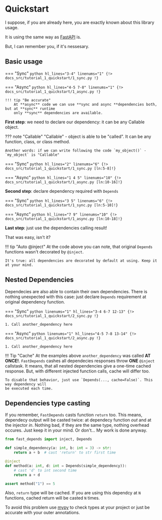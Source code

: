 # Quickstart

I suppose, if you are already here, you are exactly known about this library usage.

It is using the same way as [FastAPI](https://fastapi.tiangolo.com/tutorial/dependencies/) is.

But, I can remember you, if it's nessesary.

## Basic usage

=== "Sync"
    ```python hl_lines="3-4" linenums="1"
    {!> docs_src/tutorial_1_quickstart/1_sync.py !}
    ```

=== "Async"
    ```python hl_lines="4-5 7-8" linenums="1"
    {!> docs_src/tutorial_1_quickstart/1_async.py !}
    ```

    !!! tip "Be accurate"
        At **async** code we can use **sync and async **dependencies both, but at **sync** runtime
        only **sync** dependencies are available.

**First step**: we need to declare our dependency: it can be any Callable object.

??? note "Callable"
    "Callable" - object is able to be "called". It can be any function, class, or class method.

    Another words: if we can write following the code `my_object()` - `my_object` is "Callable"

=== "Sync"
    ```python hl_lines="2" linenums="6"
    {!> docs_src/tutorial_1_quickstart/1_sync.py [ln:5-8]!}
    ```

=== "Async"
    ```python hl_lines="1 4 5" linenums="10"
    {!> docs_src/tutorial_1_quickstart/1_async.py [ln:10-16]!}
    ```

**Second step**: declare dependency required with `Depends`

=== "Sync"
    ```python hl_lines="3 5" linenums="6"
    {!> docs_src/tutorial_1_quickstart/1_sync.py [ln:5-10]!}
    ```

=== "Async"
    ```python hl_lines="7 9" linenums="10"
    {!> docs_src/tutorial_1_quickstart/1_async.py [ln:10-18]!}
    ```

**Last step**: just use the dependencies calling result!

That was easy, isn't it?

!!! tip "Auto @inject"
    At the code above you can note, that original `Depends` functions wasn't decorated by `@inject`.

    It's true: all dependencies are decorated by default at using. Keep it at your mind.

## Nested Dependencies

Dependecies are also able to contain their own dependencies. There is nothing unexpected with this case:
just declare `Depends` requirement at original dependency function.

=== "Sync"
    ```python linenums="1" hl_lines="3-4 6-7 12-13"
    {!> docs_src/tutorial_1_quickstart/2_sync.py !}
    ```

    1. Call another_dependency here

=== "Async"
    ```python linenums="1" hl_lines="4-5 7-8 13-14"
    {!> docs_src/tutorial_1_quickstart/2_async.py !}
    ```

    1. Call another_dependency here

!!! Tip "Cache"
    At the examples above `another_dependency` was called **AT ONCE!**.
    `FastDepends` cashes all dependecies responses throw **ONE** `@inject` callstask.
    It means, that all nested dependencies give a one-time cached response. But,
    with different injected function calls, cache will differ too.

    To disable that behavior, just use `Depends(..., cache=False)`. This way dependency will
    be executed each time.


## Dependencies type casting

If you remember, `FastDepends` casts function `return` too. This means, dependecy output
will be casted twice: at dependecy function *out* and at the injector *in*. Nothing bad,
if they are the same type, nothing overhead occures. Just keep it in your mind. Or don't...
My work is done anyway.

```python linenums="1"
from fast_depends import inject, Depends

def simple_dependency(a: int, b: int = 3) -> str:
    return a + b  # cast 'return' to str first time

@inject
def method(a: int, d: int = Depends(simple_dependency)):
    # cast 'd' to int second time
    return a + d

assert method("1") == 5
```

Also, `return` type will be cached. If you are using this dependcy at `N` functions,
cached return will be casted `N` times.

To avoid this problem use [mypy](https://www.mypy-lang.org) to check types at your project or
just be accurate with your outer annotations.